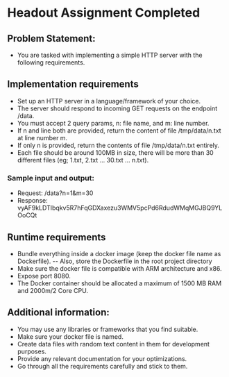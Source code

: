 # Headout Assignment Completed 

## Problem Statement:
- You are tasked with implementing a simple HTTP server with the following requirements. 


## Implementation requirements
- Set up an HTTP server in a language/framework of your choice.
- The server should respond to incoming GET requests on the endpoint /data.
- You must accept 2 query params, n: file name, and m: line number.
- If n and line both are provided, return the content of file /tmp/data/n.txt at line number m.
- If only n is provided, return the contents of file /tmp/data/n.txt entirely.  
- Each file should be around 100MB in size, there will be more than 30 different files (eg; 1.txt, 2.txt ... 30.txt … n.txt).
### Sample input and output:
- Request: /data?n=1&m=30
- Response: vyAF9kLDTIbqkv5R7hFqGDXaxezu3WMV5pcPd6RdudWMqMGJBQ9YLOoCQt 

## Runtime requirements
- Bundle everything inside a docker image (keep the docker file name as Dockerfile).
-- Also, store the Dockerfile in the root project directory
- Make sure the docker file is compatible with ARM architecture and x86.
- Expose port 8080.
- The Docker container should be allocated a maximum of 1500 MB RAM and 2000m/2 Core CPU.

## Additional information:
- You may use any libraries or frameworks that you find suitable.
- Make sure your docker file is named.
- Create data files with random text content in them for development purposes.
- Provide any relevant documentation for your optimizations.
- Go through all the requirements carefully and stick to them.

